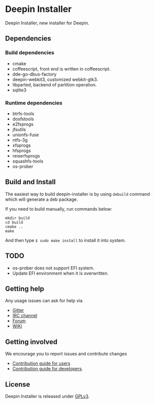 # Deepin Installer

Deepin Installer, new installer for Deepin.

## Dependencies

### Build dependencies

* cmake
* coffeescript, front end is written in coffeescript.
* dde-go-dbus-factory
* deepin-webkit3, customized webkit-gtk3.
* libparted, backend of partition operation.
* sqlite3

### Runtime dependencies

* btrfs-tools
* dosfstools
* e2fsprogs
* jfsutils
* unionfs-fuse
* ntfs-3g
* xfsprogs
* hfsprogs
* reiserfsprogs
* squashfs-tools
* os-prober

## Build and Install

The easiest way to build deepin-installer is by using `debuild` command
which will generate a deb package.

If you need to build manually, run commands below:
```
mkdir build
cd build
cmake ..
make
```

And then type `$ sudo make install` to install it into system.

## TODO

* os-prober does not support EFI system.
* Update EFI environment when it is overwritten.

## Getting help

Any usage issues can ask for help via

* [Gitter](https://gitter.im/orgs/linuxdeepin/rooms)
* [IRC channel](https://webchat.freenode.net/?channels=deepin)
* [Forum](https://bbs.deepin.org)
* [WiKi](http://wiki.deepin.org/)

## Getting involved

We encourage you to report issues and contribute changes

* [Contribution guide for users](http://wiki.deepin.org/index.php?title=Contribution_Guidelines_for_Users)
* [Contribution guide for developers](http://wiki.deepin.org/index.php?title=Contribution_Guidelines_for_Developers).

## License

Deepin Installer is released under [GPLv3](LICENSE).
